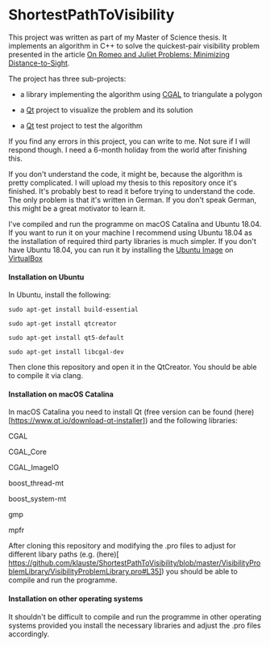 # ShortestPathToVisibility
This project was written as part of my Master of Science thesis. It implements an algorithm in C++ to solve the quickest-pair visibility problem presented in the article [On Romeo and Juliet Problems: Minimizing Distance-to-Sight](https://ui.adsabs.harvard.edu/abs/2019arXiv190601114A).

The project has three sub-projects:

* a library implementing the algorithm using [CGAL](https://www.cgal.org/) to triangulate a polygon

* a [Qt](https://www.qt.io/) project to visualize the problem and its solution

* a [Qt](https://www.qt.io/) test project to test the algorithm

If you find any errors in this project, you can write to me. Not sure if I will respond though. I need a 6-month holiday from the world after finishing this.

If you don't understand the code, it might be, because the algorithm is pretty complicated. I will upload my thesis to this repository once it's finished. It's probably best to read it before trying to understand the code. The only problem is that it's written in German. If you don't speak German, this might be a great motivator to learn it.

I've compiled and run the programme on macOS Catalina and Ubuntu 18.04. If you want to run it on your machine I recommend using Ubuntu 18.04 as the installation of required third party libraries is much simpler. If you don't have Ubuntu 18.04, you can run it by installing the [Ubuntu Image](http://releases.ubuntu.com/18.04/) on [VirtualBox](https://www.virtualbox.org/)

#### Installation on Ubuntu

In Ubuntu, install the following:

`sudo apt-get install build-essential`

`sudo apt-get install qtcreator`

`sudo apt-get install qt5-default`

`sudo apt-get install libcgal-dev`

Then clone this repository and open it in the QtCreator. You should be able to compile it via clang.

#### Installation on macOS Catalina

In macOS Catalina you need to install Qt (free version can be found (here)[https://www.qt.io/download-qt-installer]) and the following libraries:

CGAL

CGAL\_Core

CGAL\_ImageIO

boost\_thread-mt

boost\_system-mt

gmp

mpfr

After cloning this repository and modifying the .pro files to adjust for different libary paths (e.g. (here)[ https://github.com/klauste/ShortestPathToVisibility/blob/master/VisibilityProblemLibrary/VisibilityProblemLibrary.pro#L35]) you should be able to compile and run the programme.

#### Installation on other operating systems

It shouldn't be difficult to compile and run the programme in other operating systems provided you install the necessary libraries and adjust the .pro files accordingly.
